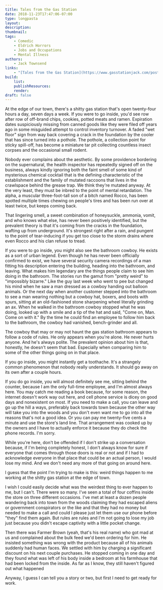 ```yaml
---
title: Tales from the Gas Station
date: 2018-11-23T17:47:06-07:00
type: longpasta
layout:
description:
thumbnail:
tags:
    - Comedic
    - Eldrich Horrors
    - Jobs and Occupations
    - Mental Illness
authors:
    - Jack Townsend
links:
    - "[Tales from the Gas Station](https://www.gasstationjack.com/post/the-dark-god-part-1)"
build:
    list:
    publishResources:
    render:
draft: false
---
```


<section>

At the edge of our town, there's a shitty gas station that's open twenty-four hours a day, seven days a week. If you were to go inside, you'd see row after row of off-brand chips, cookies, potted meats and ramen. Expiration dates suspiciously missing from canned goods like they were filed off years ago in some misguided attempt to control inventory turnover. A faded "wet floor" sign from way back covering a crack in the foundation by the cooler that has since turned into a pothole. The pothole, a collection point for sticky spill-off, has become a miniature tar pit collecting countless insect corpses and the occasional small rodent.

Nobody ever complains about the aesthetic. By some providence bordering on the supernatural, the health inspector has repeatedly signed off on the business, always kindly ignoring both the faint smell of some kind of mysterious chemical cocktail that is the defining characteristic of the establishment and the family of mutated raccoons that lives in the crawlspace behind the grease trap. We think they're mutated anyway. At the very least, they must be inbred to the point of mental retardation. The alpha, a muscular three-foot-tall son of a bitch named Rocco, has been spotted multiple times chewing on people's tires and has been run over at least twice, but keeps coming back.

That lingering smell, a sweet combination of honeysuckle, ammonia, vomit, and who knows what else, has never been positively identified, but the prevalent theory is that it's coming from the cracks in the foundation, wafting up from underground. It's strongest right after a rain, and pungent to the point of tear-inducing if you get too close to the storm drains where even Rocco and his clan refuse to tread.

If you were to go inside, you might also see the bathroom cowboy. He exists as a sort of urban legend. Even though he has never been officially confirmed to exist, we have several security camera recordings of a man fitting his description entering the building, heading into the bathroom, and leaving. What makes him legendary are the things people claim to see him doing in the bathroom. The stories run the gamut from "pretty weird" to "impossibly bizarre." Like the guy last week who went to pee but changed his mind when he saw a man dressed as a cowboy handing out balloon animals. Or the next day when another customer stepped into the bathroom to see a man wearing nothing but a cowboy hat, boxers, and boots with spurs, sitting at an old-fashioned stone sharpening wheel literally grinding an ax. When he walked in the bathroom cowboy stopped what he was doing, looked up with a smile and a tip of the hat and said, "Come on, Man. Come on with it." By the time he could find an employee to follow him back to the bathroom, the cowboy had vanished, bench-grinder and all.

The cowboy that may or may not haunt the gas station bathroom appears to follow a code of rules. He only appears when you're alone. He never hurts anyone. And he's always polite. The prevalent opinion about him is that, honestly, he doesn't seem that bad. Especially when comparing him to some of the other things going on in that place.

If you go inside, you might instantly get a toothache. It's a strangely common phenomenon that nobody really understands. It should go away on its own after a couple hours.

If you do go inside, you will almost definitely see me, sitting behind the counter, because I am the only full-time employee, and I'm almost always here. You may catch me reading a book because, for some reason, the internet doesn't work way out here, and cell phone service is dicey on good days and nonexistent on most. If you need to make a call, you can leave and go up the hill a ways, preferably back towards town because the other way will take you into the woods and you don't even want me to go into all the reasons that's not a good idea. Or you can pay me twenty-five cents a minute and use the store's land line. That arrangement was cooked up by the owners and I have to actually enforce it because they do check the phone records. I'm sorry.

While you're here, don't be offended if I don't strike up a conversation because, if I'm being completely honest, I don't always know for sure if everyone that comes through those doors is real or not and if I had to acknowledge everyone in that place that could be an actual person, I would lose my mind. And we don't need any more of that going on around here.

I guess that the point I'm trying to make is this: weird things happen to me working at the shitty gas station at the edge of town.

I wish I could easily decide what was the weirdest thing to ever happen to me, but I can't. There were so many. I've seen a total of four coffins inside the store on three different occasions.
I've met at least a dozen people wandering back into town from the woods claiming they had escaped aliens or government conspirators or the like and that they had no money but needed to make a call and could I please just let them use our phone before "they" find them again. But rules are rules and I'm not going to lose my job just because you didn't escape captivity with a little pocket change.

Then there was Farmer Brown (yeah, that's his real name) who got mad at us and complained about the bulk feed we'd been ordering for him. He insisted something was wrong with the product because all of his animals suddenly had human faces. We settled with him by charging a significant discount on his next couple purchases. He stopped coming in one day and they found what was left of his body inside a bedroom at his farmhouse that had been locked from the inside. As far as I know, they still haven't figured out what happened

Anyway, I guess I can tell you a story or two, but first I need to get ready for work.

</section>

